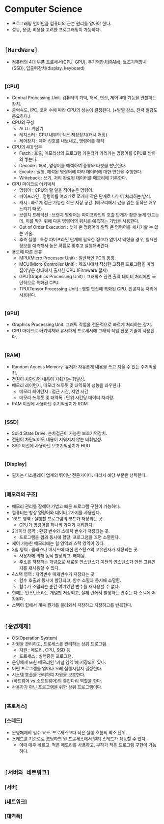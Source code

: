 # Computer Science
* 프로그래밍 언어만큼 컴퓨터의 근본 원리를 알아야 한다.
* 성능, 용량, 비용을 고려한 프로그래밍이 가능하다.<br><br>

## `[HardWare]`
* 컴퓨터의 4대 부품 프로세서(CPU, GPU), 주기억장치(RAM), 보조기억장치(SSD), 입출력장치(display, keyboard)<br><br>

### [CPU]
* Central Processing Unit. 컴퓨터의 기억, 해석, 연산, 제어 4대 기능을 관할하는 장치.
* 클럭속도, IPC, 코어 수에 따라 CPU의 성능이 결정된다. (+발열 감소, 전력 절감도 중요하다.)
* CPU의 구성
    * ALU : 계산기
    * 레지스터 : CPU 내부의 작은 저장장치(캐시 저장)
    * 제어장치 : 제어 신호를 내보내고, 명령어를 해석
* CPU의 4대 업무
    * Fetch : 호출, 메모리상의 프로그램 카운터가 가리키는 명령어를 CPU로 받아와 쌓는다.
    * Decode : 해석, 명령어를 해석하여 종류와 타겟을 판단한다.
    * Excute : 실행, 해석된 명령어에 따라 데이터에 대한 연산을 수행한다.
    * Writeback : 쓰기, 처리 완료된 데이터를 메모리에 기록한다.
* CPU 마이크로 아키텍쳐
    * 명령어 : CPU의 할 일을 적어놓은 명령어.
    * 파이프라인 : 명령어를 여러개로 쪼개서 작은 단계로 나누어 처리하는 방식.
    * 캐시 : 빠르게 접근 가능한 작은 저장 공간. (메모리에서 값을 읽는 동작은 매우 느리기 때문)
    * 브랜치 프레딕션 : 브랜치 명령어는 파이프라인의 호출 단계가 잠깐 놀게 만드는데, 이를 막기 위해 다음 명령어의 위치를 예측하는 기법을 사용한다.
    * Out of Order Execution : 늦게 온 명령어가 일찍 온 명령어를 새치기할 수 있는 기술.
    * 추측 실행 : 특정 파이프라인 단계에 필요한 정보가 없어서 막혔을 경우, 필요한 정보를 예측해서 높은 확률로 맞추고 실행해버린다.
* 용도에 따른 분류
    * MPU(Micro Processor Unit) : 일반적인 PC의 통칭.
    * MCU(Micro Controller Unit) : 제조사에서 작성한 고정된 프로그램을 미리 집어넣은 상태에서 출시한 CPU.(Firmware 탑재)
    * GPU(Graphics Processing Unit) : 그래픽스 관련 출력 데이터 처리에만 극단적으로 특화된 CPU.
    * TPU(Tensor Processing Unit) : 행렬 연산에 특화된 CPU. 인공지능 처리에 사용된다.<br><br>

### [GPU]
* Graphics Processing Unit. 그래픽 작업을 전문적으로 빠르게 처리하는 장치.
* CPU 마이크로 아키텍쳐와 유사하게 프로세서에 그래픽 작업 전문 기술이 사용된다.<br><br>

### [RAM]
* Random Access Memory. 유저가 자유롭게 내용을 쓰고 지울 수 있는 주기억장치.
* 전원이 차단되면 내용이 지워지는 휘발성.
* 메모리 레이턴시, 메모리 쓰루풋 및 대역폭이 성능을 좌우한다.
    * 메모리 레이턴시 : 접근 시간, 지연 시간
    * 메모리 쓰루풋 및 대역폭 : 단위 시간당 데이터 처리량.
* RAM 이전에 사용하던 주기억장치가 ROM<br><br>

### [SSD]
* Solid State Drive. 순차접근이 가능한 보조기억장치.
* 전원이 차단되어도 내용이 지워지지 않는 비휘발성.
* SSD 이전에 사용하던 보조기억장치가 HDD<br><br>

### [Display]
* 필자는 디스플레이 업계의 뛰어난 전문가이다. 따라서 해당 부분은 생략한다.<br><br>

### [메모리의 구조]
* 메모리 관리를 잘해야 가볍고 빠른 프로그램 구현이 가능하다.
* 컴퓨터는 항상 명령어와 데이터 2가지를 사용한다.
* 1코드 영역 : 실행할 프로그램의 코드가 저장되는 곳.
    * CPU가 명령어를 하나씩 가져가 처리한다.
* 2데이터 영역 : 환경 변수와 스태틱 변수가 저장되는 곳.
    * 프로그램을 켬과 동시에 할당, 프로그램을 끄면 소멸한다.
* 제어 가능한 메모리에는 힙 영역과 스택 영역이 있다.
* 3힙 영역 : 클래스나 메서드에 대한 인스턴스의 고유인자가 저장되는 곳. 
    * 사용자에 의해 동적 할당되고, 해제됨.
    * 주소를 저장하는 개념으로 새로운 인스턴스가 이전의 인스턴스가 만든 고유인자를 재사용할 수 있다.
* 4스택 영역 : 지역변수 매개변수가 저장되는 곳. 
    * 함수 호출과 동시에 할당되고, 함수 소멸과 동시에 소멸됨.
    * 함수가 소멸되는 순간 여기있던 변수를 재사용할 수 없다.
* 힙에는 인스턴스라는 개념만 저장되고, 실제 런에서 발생하는 변수는 다 스택에 저장된다.
* 스택이 힙에서 계속 뭔가를 불러와서 저장하고 저장하고를 반복한다.<br><br>



## `[운영체제]`
* OS(Operation System)
* 자원을 관리하고, 프로세스를 관리하는 상위 프로그램.
    * 자원 : 메모리, CPU, SSD 등.
    * 프로세스 : 실행중인 프로그램.
* 운영체제 또한 메모리인 '커널 영역'에 저장되어 있다.
* 어떤 프로그램을 얼마나 오래 실행시킬지 결정한다.
* 시스템 호출을 관리하여 자원을 보호한다.
* (하드웨어 vs 소프트웨어)의 중간다리 역할을 한다.
* 사용자가 아닌 프로그램을 위한 상위 프로그램이다.<br><br>

### [프로세스]
### [스레드]
* 운영체제의 필수 요소. 프로세스보다 작은 실행 흐름의 최소 단위.
* 스레드를 기준으로 코딩하면 원 프로세스에서 멀티 스레드가 작동할 수 있다.
  * 이때 매우 빠르고, 적은 메모리를 사용하고, 부하가 적은 프로그램 구현이 가능하다.<br><br>



## `[서버와 네트워크]`
### [서버]
### [네트워크]
### [대역폭]